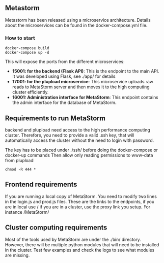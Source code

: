 ## Metastorm
Metastorm has been released using a microservice architecture. Details about the microservices can be found in the docker-compose.yml file. 

### How to start

    docker-compose build
    docker-compose up -d

This will expose the ports from the different microservices:

* **15001: for the backend (Flask API)**: This is the endpoint to the main API. It was developed using Flask, see ./app/ for details
* **17001: for the plupload microservice**: This microservice uploads raw reads to MetaStorm server and then moves it to the high computing cluster efficiently.
* **16001: Administration interface for MetaStorm**: This endpoint contains the admin interface for the database of MetaStorm. 


## Requirements to run MetaStorm
backend and plupload need access to the high performance computing cluster. Therefore, you need to provide a valid .ssh key, that will automatically access the cluster without the need to login with password. 

The key has to be placed under ./ssh/ before doing the docker-compose or docker-up commands
Then allow only reading permissions to www-data from plupload
    
    chmod -R 444 *

## Frontend requirements
If you are running a local copy of MetaStorm. You need to modify two lines in the login.js and prod.js files. These are the links to the endpoints, if you are in local use / if you are in a cluster, use the proxy link you setup. For instance /MetaStorm/

## Cluster computing requirements
Most of the tools used by MetaStorm are under the ./bin/ directory. However, there will be multiple python modules that will need to be installed in the cluster. Test few examples and check the logs to see what modules are missing. 